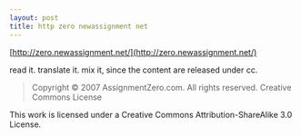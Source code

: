 ```yaml
---
layout: post
title: http zero newassignment net
---
```


[http://zero.newassignment.net/](http://zero.newassignment.net/)

read it. translate it. mix it, since the content are released under cc.

>Copyright © 2007 AssignmentZero.com. All rights reserved. Creative Commons License

  This work is licensed under a Creative Commons Attribution-ShareAlike 3.0 License.
